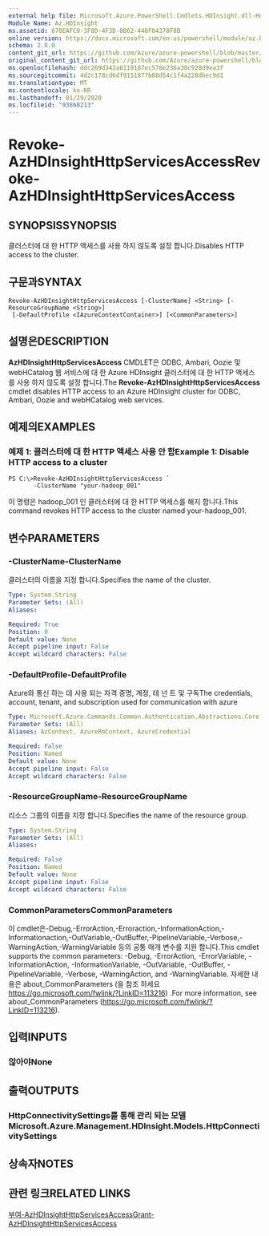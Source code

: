 ```yaml
---
external help file: Microsoft.Azure.PowerShell.Cmdlets.HDInsight.dll-Help.xml
Module Name: Az.HDInsight
ms.assetid: 670EAFC0-3F8D-4F3D-8B62-448F04378F8B
online version: https://docs.microsoft.com/en-us/powershell/module/az.hdinsight/revoke-azhdinsighthttpservicesaccess
schema: 2.0.0
content_git_url: https://github.com/Azure/azure-powershell/blob/master/src/HDInsight/HDInsight/help/Revoke-AzHDInsightHttpServicesAccess.md
original_content_git_url: https://github.com/Azure/azure-powershell/blob/master/src/HDInsight/HDInsight/help/Revoke-AzHDInsightHttpServicesAccess.md
ms.openlocfilehash: ddc269d342a6119187ec578e236a30c928d9ea3f
ms.sourcegitcommit: 4d2c178cd6df9151877b08d54c1f4a228dbec9d1
ms.translationtype: MT
ms.contentlocale: ko-KR
ms.lasthandoff: 01/29/2020
ms.locfileid: "93868213"
---
```

# <span data-ttu-id="2123f-101">Revoke-AzHDInsightHttpServicesAccess</span><span class="sxs-lookup"><span data-stu-id="2123f-101">Revoke-AzHDInsightHttpServicesAccess</span></span>

## <span data-ttu-id="2123f-102">SYNOPSIS</span><span class="sxs-lookup"><span data-stu-id="2123f-102">SYNOPSIS</span></span>
<span data-ttu-id="2123f-103">클러스터에 대 한 HTTP 액세스를 사용 하지 않도록 설정 합니다.</span><span class="sxs-lookup"><span data-stu-id="2123f-103">Disables HTTP access to the cluster.</span></span>

## <span data-ttu-id="2123f-104">구문과</span><span class="sxs-lookup"><span data-stu-id="2123f-104">SYNTAX</span></span>

```
Revoke-AzHDInsightHttpServicesAccess [-ClusterName] <String> [-ResourceGroupName <String>]
 [-DefaultProfile <IAzureContextContainer>] [<CommonParameters>]
```

## <span data-ttu-id="2123f-105">설명은</span><span class="sxs-lookup"><span data-stu-id="2123f-105">DESCRIPTION</span></span>
<span data-ttu-id="2123f-106">**AzHDInsightHttpServicesAccess** CMDLET은 ODBC, Ambari, Oozie 및 webHCatalog 웹 서비스에 대 한 Azure HDInsight 클러스터에 대 한 HTTP 액세스를 사용 하지 않도록 설정 합니다.</span><span class="sxs-lookup"><span data-stu-id="2123f-106">The **Revoke-AzHDInsightHttpServicesAccess** cmdlet disables HTTP access to an Azure HDInsight cluster for ODBC, Ambari, Oozie and webHCatalog web services.</span></span>

## <span data-ttu-id="2123f-107">예제의</span><span class="sxs-lookup"><span data-stu-id="2123f-107">EXAMPLES</span></span>

### <span data-ttu-id="2123f-108">예제 1: 클러스터에 대 한 HTTP 액세스 사용 안 함</span><span class="sxs-lookup"><span data-stu-id="2123f-108">Example 1: Disable HTTP access to a cluster</span></span>
```
PS C:\>Revoke-AzHDInsightHttpServicesAccess `
       -ClusterName "your-hadoop_001"
```

<span data-ttu-id="2123f-109">이 명령은 hadoop_001 인 클러스터에 대 한 HTTP 액세스를 해지 합니다.</span><span class="sxs-lookup"><span data-stu-id="2123f-109">This command revokes HTTP access to the cluster named your-hadoop_001.</span></span>

## <span data-ttu-id="2123f-110">변수</span><span class="sxs-lookup"><span data-stu-id="2123f-110">PARAMETERS</span></span>

### <span data-ttu-id="2123f-111">-ClusterName</span><span class="sxs-lookup"><span data-stu-id="2123f-111">-ClusterName</span></span>
<span data-ttu-id="2123f-112">클러스터의 이름을 지정 합니다.</span><span class="sxs-lookup"><span data-stu-id="2123f-112">Specifies the name of the cluster.</span></span>

```yaml
Type: System.String
Parameter Sets: (All)
Aliases:

Required: True
Position: 0
Default value: None
Accept pipeline input: False
Accept wildcard characters: False
```

### <span data-ttu-id="2123f-113">-DefaultProfile</span><span class="sxs-lookup"><span data-stu-id="2123f-113">-DefaultProfile</span></span>
<span data-ttu-id="2123f-114">Azure와 통신 하는 데 사용 되는 자격 증명, 계정, 테 넌 트 및 구독</span><span class="sxs-lookup"><span data-stu-id="2123f-114">The credentials, account, tenant, and subscription used for communication with azure</span></span>

```yaml
Type: Microsoft.Azure.Commands.Common.Authentication.Abstractions.Core.IAzureContextContainer
Parameter Sets: (All)
Aliases: AzContext, AzureRmContext, AzureCredential

Required: False
Position: Named
Default value: None
Accept pipeline input: False
Accept wildcard characters: False
```

### <span data-ttu-id="2123f-115">-ResourceGroupName</span><span class="sxs-lookup"><span data-stu-id="2123f-115">-ResourceGroupName</span></span>
<span data-ttu-id="2123f-116">리소스 그룹의 이름을 지정 합니다.</span><span class="sxs-lookup"><span data-stu-id="2123f-116">Specifies the name of the resource group.</span></span>

```yaml
Type: System.String
Parameter Sets: (All)
Aliases:

Required: False
Position: Named
Default value: None
Accept pipeline input: False
Accept wildcard characters: False
```

### <span data-ttu-id="2123f-117">CommonParameters</span><span class="sxs-lookup"><span data-stu-id="2123f-117">CommonParameters</span></span>
<span data-ttu-id="2123f-118">이 cmdlet은-Debug,-ErrorAction,-Erroraction,-InformationAction,-Informationaction,-OutVariable,-OutBuffer,-PipelineVariable,-Verbose,-WarningAction,-WarningVariable 등의 공통 매개 변수를 지원 합니다.</span><span class="sxs-lookup"><span data-stu-id="2123f-118">This cmdlet supports the common parameters: -Debug, -ErrorAction, -ErrorVariable, -InformationAction, -InformationVariable, -OutVariable, -OutBuffer, -PipelineVariable, -Verbose, -WarningAction, and -WarningVariable.</span></span> <span data-ttu-id="2123f-119">자세한 내용은 about_CommonParameters (을 참조 하세요 https://go.microsoft.com/fwlink/?LinkID=113216) .</span><span class="sxs-lookup"><span data-stu-id="2123f-119">For more information, see about_CommonParameters (https://go.microsoft.com/fwlink/?LinkID=113216).</span></span>

## <span data-ttu-id="2123f-120">입력</span><span class="sxs-lookup"><span data-stu-id="2123f-120">INPUTS</span></span>

### <span data-ttu-id="2123f-121">않아야</span><span class="sxs-lookup"><span data-stu-id="2123f-121">None</span></span>

## <span data-ttu-id="2123f-122">출력</span><span class="sxs-lookup"><span data-stu-id="2123f-122">OUTPUTS</span></span>

### <span data-ttu-id="2123f-123">HttpConnectivitySettings를 통해 관리 되는 모델</span><span class="sxs-lookup"><span data-stu-id="2123f-123">Microsoft.Azure.Management.HDInsight.Models.HttpConnectivitySettings</span></span>

## <span data-ttu-id="2123f-124">상속자</span><span class="sxs-lookup"><span data-stu-id="2123f-124">NOTES</span></span>

## <span data-ttu-id="2123f-125">관련 링크</span><span class="sxs-lookup"><span data-stu-id="2123f-125">RELATED LINKS</span></span>

[<span data-ttu-id="2123f-126">부여-AzHDInsightHttpServicesAccess</span><span class="sxs-lookup"><span data-stu-id="2123f-126">Grant-AzHDInsightHttpServicesAccess</span></span>](./Grant-AzHDInsightHttpServicesAccess.md)



